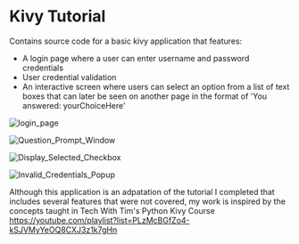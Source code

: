 # Kivy Tutorial

Contains source code for a basic kivy application that features:
- A login page where a user can enter username and password credentials
- User credential validation
- An interactive screen where users can select an option from a list of text boxes that can later be seen on another page in the format of 'You answered: yourChoiceHere'

![login_page](https://user-images.githubusercontent.com/103980382/167025515-3a52927b-69fd-4a24-aeb7-afc48ee2e9f0.png)

![Question_Prompt_Window](https://user-images.githubusercontent.com/103980382/167025537-ec57a30e-f426-477d-a927-7dacf57a1fc7.png)

![Display_Selected_Checkbox](https://user-images.githubusercontent.com/103980382/167025566-16644991-38c3-4a4b-9903-32e5243323ac.png)

![Invalid_Credentials_Popup](https://user-images.githubusercontent.com/103980382/167025589-29824395-06be-4f94-9e40-29a4b5f25fad.png)

Although this application is an adpatation of the tutorial I completed that includes several features that were not covered, my work is inspired by the concepts taught in Tech With Tim's Python Kivy Course https://youtube.com/playlist?list=PLzMcBGfZo4-kSJVMyYeOQ8CXJ3z1k7gHn
